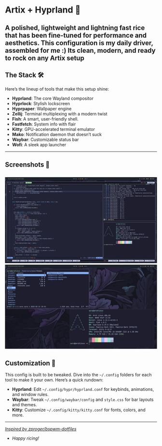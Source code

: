 # Artix + Hyprland 🚀

A polished, lightweight and lightning fast rice that has been fine-tuned for performance and aesthetics. This configuration is my daily driver, assembled for me :) Its clean, modern, and ready to rock on any Artix setup
---

## The Stack 🛠️

Here’s the lineup of tools that make this setup shine:

- **Hyprland**: The core Wayland compositor
- **Hyprlock**: Stylish lockscreen
- **Hyprpaper**: Wallpaper engine
- **Zellij**: Terminal multiplexing with a modern twist
- **Fish**: A smart, user-friendly shell.
- **Fastfetch**: System info with flair
- **Kitty**: GPU-accelerated terminal emulator
- **Mako**: Notification daemon that doesn’t suck
- **Waybar**: Customizable status bar
- **Wofi**: A sleek app launcher

---

## Screenshots 📸

![Screenshot 1](/assets/screen_1.jpg)
![Screenshot 2](/assets/screen_2.jpg)
---

## Customization 🎨

This config is built to be tweaked. Dive into the `~/.config` folders for each tool to make it your own. Here’s a quick rundown:

- **Hyprland**: Edit `~/.config/hypr/hyprland.conf` for keybinds, animations, and window rules.
- **Waybar**: Tweak `~/.config/waybar/config` and `style.css` for bar layouts and themes.
- **Kitty**: Customize `~/.config/kitty/kitty.conf` for fonts, colors, and more.

---
[*Inspired by zproger/bspwm-dotfiles*](https://github.com/zproger/bspwm-dotfiles)

- *Happy ricing!*

